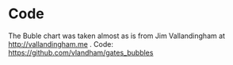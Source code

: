 # Code
The Buble chart was taken almost as is from Jim Vallandingham at http://vallandingham.me .
Code: https://github.com/vlandham/gates_bubbles